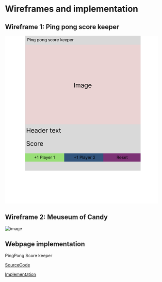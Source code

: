 # Wireframes and implementation
## Wireframe 1: Ping pong score keeper
![Screenshot](wireframe1.png)

## Wireframe 2: Meuseum of Candy
![image](https://user-images.githubusercontent.com/108898519/188317725-8bc4f391-20dc-49e5-9bbe-72824cff9b92.png)

## Webpage implementation
PingPong Score keeper

[SourceCode](/Week1/Assignment2/Webpage)

[Implementation](https://hashimzia.github.io/scorekeeper/)
